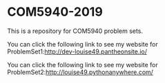 # COM5940-2019
This is a repository for COM5940 problem sets.

You can click the following link to see my website for ProblemSet1:http://dev-louise49.pantheonsite.io/

You can click the following link to see my website for ProblemSet2:http://louise49.pythonanywhere.com/

